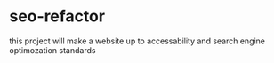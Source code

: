 # seo-refactor
this project will  make a website up to accessability and search engine optimozation standards